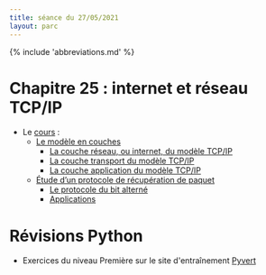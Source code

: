 ```yaml
---
title: séance du 27/05/2021
layout: parc
---
```


{% include 'abbreviations.md' %}


# Chapitre 25 : internet et réseau TCP/IP

* Le [cours](../chapitre25/reseau-cours-git.md) :
    -   [Le modèle en couches](#le-modele-en-couches)
        -   [La couche réseau, ou internet, du modèle
            TCP/IP](#la-couche-reseau-ou-internet-du-modele-tcpip)
        -   [La couche transport du modèle
            TCP/IP](#la-couche-transport-du-modele-tcpip)
        -   [La couche application du modèle
            TCP/IP](#la-couche-application-du-modele-tcpip)
    -   [Étude d’un protocole de récupération de
        paquet](#etude-dun-protocole-de-recuperation-de-paquet)
        -   [Le protocole du bit alterné](#le-protocole-du-bit-alterne)
        -   [Applications](#applications)

# Révisions Python


* Exercices du niveau Première sur le site d'entraînement [Pyvert](https://diraison.github.io/Pyvert/)






